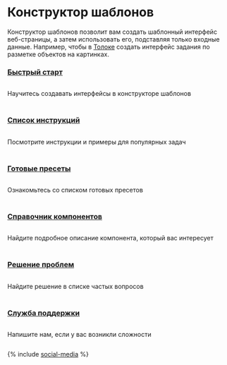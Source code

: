 <style scoped>
.grid-container {
  display: grid;
  grid-template-columns: repeat(auto-fit, minmax(300px, 1fr));
  column-gap: 50px;
  row-gap: 20px;
}
.grid-item {
  display: flex;
  flex-direction: column;
}
h2 {
  padding-top: 32px !important;
  margin-top: 0 !important;
}
h3 {
  padding-top: 8px !important;
  margin-top: 0 !important;
}
</style>

# Конструктор шаблонов

Конструктор шаблонов позволит вам создать шаблонный интерфейс веб-страницы, а затем использовать его, подставляя только входные данные. Например, чтобы в [Толоке](../index.md) создать интерфейс задания по разметке объектов на картинках.

<div class="grid-container">
    <div class="grid-item">
        <h3><a href="quickstart">Быстрый старт</a></h3>
        <p>Научитесь создавать интерфейсы в конструкторе шаблонов</p>
    </div>
    <div class="grid-item">
        <h3><a href="operations/all">Список инструкций</a></h3>
        <p>Посмотрите инструкции и примеры для популярных задач</p>
    </div>
    <div class="grid-item">
        <h3><a href="templates/">Готовые пресеты</a></h3>
        <p>Ознакомьтесь со списком готовых пресетов</p>
    </div>
    <div class="grid-item">
        <h3><a href="reference/">Справочник компонентов</a></h3>
        <p>Найдите подробное описание компонента, который вас интересует</p>
    </div>
    <div class="grid-item">
        <h3><a href="troubleshooting/troubleshooting">Решение проблем</a></h3>
        <p>Найдите решение в списке частых вопросов</p>
    </div>
    <div class="grid-item">
        <h3><a href="concepts/support">Служба поддержки</a></h3>
        <p>Напишите нам, если у вас возникли сложности</p>
    </div>
</div>

{% include [social-media](../_includes/social-media.md) %}